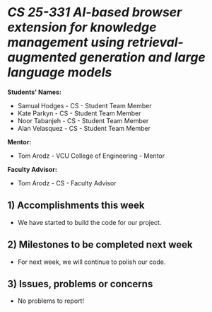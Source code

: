 # *CS 25-331 AI-based browser extension for knowledge management using retrieval-augmented generation and large language models*

**Students' Names:**
   - Samual Hodges - CS - Student Team Member
   - Kate Parkyn - CS - Student Team Member
   - Noor Tabanjeh - CS - Student Team Member
   - Alan Velasquez - CS - Student Team Member

**Mentor:**
   - Tom Arodz  - VCU College of Engineering - Mentor

**Faculty Advisor:**
   - Tom Arodz - CS - Faculty Advisor

## 1) Accomplishments this week ##
   - We have started to build the code for our project.

## 2) Milestones to be completed next week ##
   - For next week, we will continue to polish our code.

## 3) Issues, problems or concerns ##
   - No problems to report!
   


